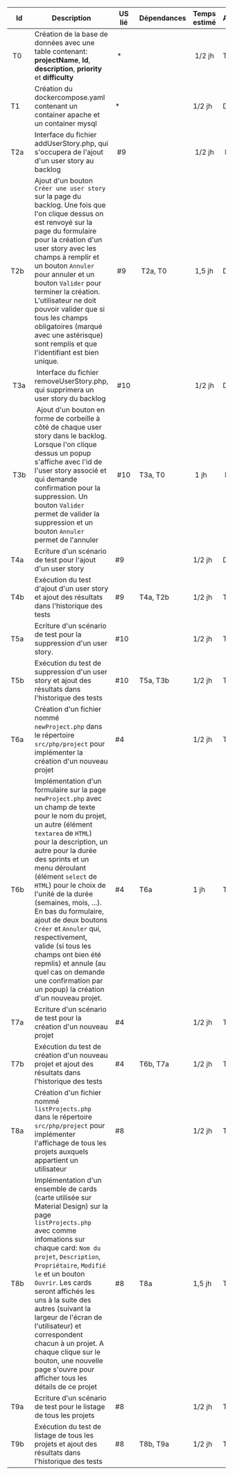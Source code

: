 | Id  | Description | US lié | Dépendances | Temps estimé | Avancement |
| --- | ----------- | --------- | ----------- | ------------ | ---------- |
| T0 | Création de la base de données avec une table contenant:</br> **projectName**, **Id**, **description**, **priority** et **difficulty**</br>   | * |  | 1/2 jh | To do |
| T1 |  Création du dockercompose.yaml contenant un container apache et un container mysql | * |  |  1/2 jh | Done |
| T2a | Interface du fichier addUserStory.php, qui s'occupera de l'ajout d'un user story au backlog | #9 | | 1/2 jh | Done |
| T2b | Ajout d'un bouton ``Créer une user story`` sur la page du backlog. Une fois que l'on clique dessus on est renvoyé sur la page du formulaire pour la création d'un user story avec les champs à remplir et un bouton ``Annuler`` pour annuler et un bouton ``Valider`` pour terminer la création. L'utilisateur ne doit pouvoir valider que si tous les champs obligatoires (marqué avec une astérisque) sont remplis et que l'identifiant est bien unique.| #9 | T2a, T0 | 1,5 jh | Doing |
| T3a | Interface du fichier removeUserStory.php, qui supprimera un user story du backlog | #10 | | 1/2 jh | Done |
| T3b | Ajout d'un bouton en forme de corbeille à côté de chaque user story dans le backlog. Lorsque l'on clique dessus un popup s'affiche avec l'id de l'user story associé et qui demande confirmation pour la suppression. Un bouton ``Valider`` permet de valider la suppression et un bouton  ``Annuler`` permet de l'annuler | #10 | T3a, T0 | 1 jh | Doing |
| T4a | Ecriture d'un scénario de test pour l'ajout d'un user story | #9 |  | 1/2 jh | Doing |
| T4b | Exécution du test d'ajout d'un user story  et ajout des résultats dans l'historique des tests| #9 | T4a, T2b | 1/2 jh | To do |
| T5a | Ecriture d'un scénario de test pour la suppression d'un user story. | #10 |  | 1/2 jh | To do |
| T5b | Exécution du test de suppression d'un user story et ajout des résultats dans l'historique des tests | #10 | T5a, T3b | 1/2 jh | To do |
| T6a | Création d'un fichier nommé ``newProject.php`` dans le répertoire ``src/php/project`` pour implémenter la création d'un nouveau projet | #4 |  | 1/2 jh | To do |
| T6b | Implémentation d'un formulaire sur la page ``newProject.php`` avec un champ de texte pour le nom du projet, un autre (élément ``textarea`` de ``HTML``) pour la description, un autre pour la durée des sprints et un menu déroulant (élément ``select`` de ``HTML``) pour le choix de l'unité de la durée (semaines, mois, ...). En bas du formulaire, ajout de deux boutons ``Créer`` et ``Annuler`` qui, respectivement, valide (si tous les champs ont bien été repmlis) et annule (au quel cas on demande une confirmation par un popup) la création d'un  nouveau projet.   | #4 | T6a | 1 jh | To do |
| T7a | Ecriture d'un scénario de test pour la création d'un nouveau projet | #4 |  | 1/2 jh | To do |
| T7b | Exécution du test de création d'un nouveau projet et ajout des résultats dans l'historique des tests  | #4 | T6b, T7a | 1/2 jh | To do |
| T8a | Création d'un fichier nommé ``listProjects.php`` dans le répertoire ``src/php/project`` pour implémenter l'affichage de tous les projets auxquels appartient un utilisateur | #8 |  | 1/2 jh | To do |
| T8b | Implémentation d'un ensemble de cards (carte utilisée sur Material Design) sur la page ``listProjects.php`` avec comme infomations sur chaque card: ``Nom du projet``, ``Description``, ``Propriétaire``, ``Modifié le`` et un bouton ``Ouvrir``. Les cards seront affichés les uns à la suite des autres (suivant la largeur de l'écran de l'utilisateur) et correspondent chacun à un projet. A chaque clique sur le bouton, une nouvelle page s'ouvre pour afficher tous les détails de ce projet  | #8 | T8a | 1,5 jh | To do |
| T9a | Ecriture d'un scénario de test pour le listage de tous les projets | #8 |  | 1/2 jh | To do |
| T9b | Exécution du test de listage de tous les projets et ajout des résultats dans l'historique des tests  | #8 | T8b, T9a | 1/2 jh | To do |
